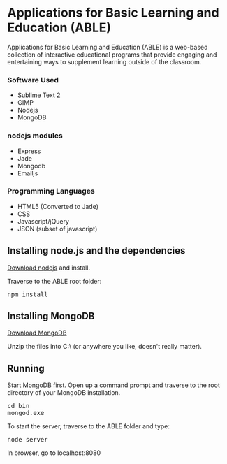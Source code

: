 # Applications for Basic Learning and Education (ABLE) #

Applications for Basic Learning and Education (ABLE) is a web-based collection of interactive educational programs that 
provide engaging and entertaining ways to supplement learning outside of the classroom.

### Software Used ###
* Sublime Text 2
* GIMP
* Nodejs
* MongoDB

### nodejs modules ###
* Express
* Jade
* Mongodb
* Emailjs

### Programming Languages ###
* HTML5 (Converted to Jade)
* CSS
* Javascript/jQuery
* JSON (subset of javascript)

## Installing node.js and the dependencies
[Download nodejs](http://nodejs.org/download/) and install.

Traverse to the ABLE root folder:
<pre>npm install</pre>

## Installing MongoDB ##
[Download MongoDB](http://www.mongodb.org/downloads)

Unzip the files into C:\ (or anywhere you like, doesn't really matter).

## Running ##
Start MongoDB first. Open up a command prompt and traverse to the root directory of your MongoDB installation.
<pre>cd bin
mongod.exe</pre>

To start the server, traverse to the ABLE folder and type:
<pre>node server</pre>

In browser, go to localhost:8080
